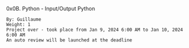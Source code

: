 0x0B. Python - Input/Output
Python

    By: Guillaume
    Weight: 1
    Project over - took place from Jan 9, 2024 6:00 AM to Jan 10, 2024 6:00 AM
    An auto review will be launched at the deadline
